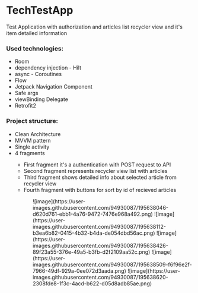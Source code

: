 # TechTestApp
Test Application with authorization and articles list recycler view and it's item detailed information

<h3>Used technologies:</h1>
  <ul>
  <li>Room</li>
  <li>dependency injection - Hilt</li>
  <li>async - Coroutines</li>
  <li>Flow</li>
  <li>Jetpack Navigation Component</li>
  <li>Safe args</li>
  <li>viewBinding Delegate</li>
  <li>Retrofit2</li>
</ul>  

<h3>Project structure:</h1>
<ul> 
<li>Clean Architecture</li> 
<li>MVVM pattern</li> 
<li>Single activity</li>
<li>4 fragments</li>
<ul>
<li>First fragment it's a authentication with POST request to API  </li> 
<li>Second fragment represents recycler view list with articles </li>
<li>Third fragment shows detailed info about selected article from recycler view </li>
<li>Fourth fragment with buttons for sort by id of recieved articles</li>

<ul>
![image](https://user-images.githubusercontent.com/94930087/195638046-d620d761-ebb1-4a76-9472-7476e968a492.png)
![image](https://user-images.githubusercontent.com/94930087/195638112-b3ea6b82-0415-4b32-b4da-de054dbd56ac.png)
![image](https://user-images.githubusercontent.com/94930087/195638426-89f23a55-376e-49a5-b3fb-d2f2109aa52c.png)
![image](https://user-images.githubusercontent.com/94930087/195638509-f6f96e2f-7966-49df-929a-0ee072d3aada.png)
![image](https://user-images.githubusercontent.com/94930087/195638620-2308fde8-1f3c-4acd-b622-d05d8adb85ae.png)
</ul> 




